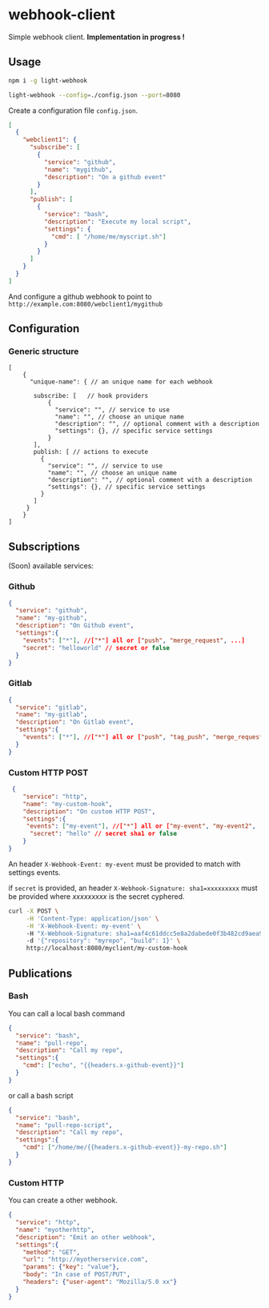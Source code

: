 # webhook-client

Simple webhook client. **Implementation in progress !**

## Usage

```bash
npm i -g light-webhook

light-webhook --config=./config.json --port=8080
```

Create a configuration file `config.json`.

```json
[
  {
    "webclient1": {
      "subscribe": [
        {
          "service": "github",
          "name": "mygithub",
          "description": "On a github event"
        }
      ],
      "publish": [
        {
          "service": "bash",
          "description": "Execute my local script",
          "settings": {
            "cmd": [ "/home/me/myscript.sh"]
          }
        }
      ]
    }
  }
]
```

And configure a github webhook to point to `http://example.com:8080/webclient1/mygithub`

## Configuration

### Generic structure

```json5
[
    {
      "unique-name": { // an unique name for each webhook
                           
       subscribe: [   // hook providers
           {
             "service": "", // service to use
             "name": "", // choose an unique name
             "description": "", // optional comment with a description
             "settings": {}, // specific service settings
           }
       ],
       publish: [ // actions to execute
         {
           "service": "", // service to use
           "name": "", // choose an unique name
           "description": "", // optional comment with a description
           "settings": {}, // specific service settings
         }
       ]
     }
    }
]
```


## Subscriptions

(Soon) available services:

### Github

```json
{
  "service": "github",
  "name": "my-github",
  "description": "On Github event",
  "settings":{
    "events": ["*"], //["*"] all or ["push", "merge_request", ...]
    "secret": "helloworld" // secret or false
  }
}
```

### Gitlab

```json
{
  "service": "gitlab",
  "name": "my-gitlab",
  "description": "On Gitlab event",
  "settings":{
    "events": ["*"], //["*"] all or ["push", "tag_push", "merge_request", ...]
  }
}
```

### Custom HTTP POST

```json
 {
    "service": "http",
    "name": "my-custom-hook",
    "description": "On custom HTTP POST",
    "settings":{
     "events": ["my-event"], //["*"] all or ["my-event", "my-event2", ...]
      "secret": "hello" // secret sha1 or false
    }
}
```

An header `X-Webhook-Event: my-event` must be provided to match with settings events.

if `secret` is provided, an header `X-Webhook-Signature: sha1=xxxxxxxxx` must be provided where *xxxxxxxxx* is the secret cyphered.


```bash
curl -X POST \
     -H 'Content-Type: application/json' \
     -H 'X-Webhook-Event: my-event' \ 
     -H "X-Webhook-Signature: sha1=aaf4c61ddcc5e8a2dabede0f3b482cd9aea9434d" \ 
     -d '{"repository": "myrepo", "build": 1}' \
     http://localhost:8080/myclient/my-custom-hook
```

## Publications


### Bash 

You can call a local bash command 

```json
{
  "service": "bash",
  "name": "pull-repo",
  "description": "Call my repo",
  "settings":{
    "cmd": ["echo", "{{headers.x-github-event}}"]
  }
}
```

or call a bash script

```json
{
  "service": "bash",
  "name": "pull-repo-script",
  "description": "Call my repo",
  "settings":{
    "cmd": ["/home/me/{{headers.x-github-event}}-my-repo.sh"]
  }
}
```

### Custom HTTP 

You can create a other webhook.
```json
{
  "service": "http",
  "name": "myotherhttp",
  "description": "Emit an other webhook",
  "settings":{
    "method": "GET",
    "url": "http://myotherservice.com",
    "params": {"key": "value"},
    "body": "In case of POST/PUT",
    "headers": {"user-agent": "Mozilla/5.0 xx"}
  }
}
```

